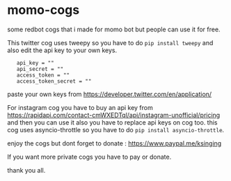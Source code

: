 # momo-cogs
some redbot cogs that i made for momo bot but people can use it for free.



This twitter cog uses tweepy so you have to do `pip install tweepy` and also edit the api key to your own keys.
        
       api_key = ""
       api_secret = ""
       access_token = ""
       access_token_secret = ""

paste your own keys from https://developer.twitter.com/en/application/

For instagram cog you have to buy an api key from https://rapidapi.com/contact-cmWXEDTql/api/instagram-unofficial/pricing and then you can use it also you have to replace api keys on cog too. this cog uses asyncio-throttle so you have to do `pip install asyncio-throttle`.

enjoy the cogs but dont forget to donate : https://www.paypal.me/ksinging 


If you want more private cogs you have to pay or donate.


thank you all.
